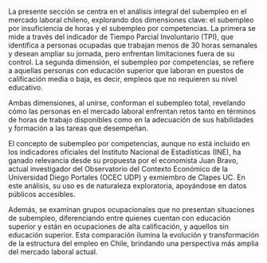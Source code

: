 La presente sección se centra en el análisis integral del subempleo en el mercado laboral chileno, explorando dos dimensiones clave: el subempleo por insuficiencia de horas y el subempleo por competencias. La primera se mide a través del indicador de Tiempo Parcial Involuntario (TPI), que identifica a personas ocupadas que trabajan menos de 30 horas semanales y desean ampliar su jornada, pero enfrentan limitaciones fuera de su control. La segunda dimensión, el subempleo por competencias, se refiere a aquellas personas con educación superior que laboran en puestos de calificación media o baja, es decir, empleos que no requieren su nivel educativo.

Ambas dimensiones, al unirse, conforman el subempleo total, revelando cómo las personas en el mercado laboral enfrentan retos tanto en términos de horas de trabajo disponibles como en la adecuación de sus habilidades y formación a las tareas que desempeñan.

El concepto de subempleo por competencias, aunque no está incluido en los indicadores oficiales del Instituto Nacional de Estadísticas (INE), ha ganado relevancia desde su propuesta por el economista Juan Bravo, actual investigador del Observatorio del Contexto Económico de la Universidad Diego Portales (OCEC UDP) y exmiembro de Clapes UC. En este análisis, su uso es de naturaleza exploratoria, apoyándose en datos públicos accesibles.

Además, se examinan grupos ocupacionales que no presentan situaciones de subempleo, diferenciando entre quienes cuentan con educación superior y están en ocupaciones de alta calificación, y aquellos sin educación superior. Esta comparación ilumina la evolución y transformación de la estructura del empleo en Chile, brindando una perspectiva más amplia del mercado laboral actual.
